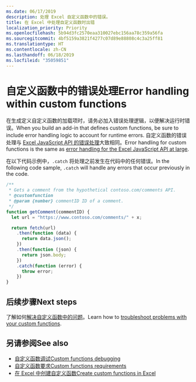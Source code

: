 ```yaml
---
ms.date: 06/17/2019
description: 处理 Excel 自定义函数中的错误。
title: 在 Excel 中处理自定义函数时出错
localization_priority: Priority
ms.openlocfilehash: 5b94d3fc2570eaa310027ebc156aa78c359a56fa
ms.sourcegitcommit: 4bf5159a3821f4277c07d89e88808c4c3a25ff81
ms.translationtype: HT
ms.contentlocale: zh-CN
ms.lasthandoff: 06/18/2019
ms.locfileid: "35059851"
---
```

# <a name="error-handling-within-custom-functions"></a><span data-ttu-id="b74c9-103">自定义函数中的错误处理</span><span class="sxs-lookup"><span data-stu-id="b74c9-103">Error handling within custom functions</span></span>

<span data-ttu-id="b74c9-104">在生成定义自定义函数的加载项时，请务必加入错误处理逻辑，以便解决运行时错误。</span><span class="sxs-lookup"><span data-stu-id="b74c9-104">When you build an add-in that defines custom functions, be sure to include error handling logic to account for runtime errors.</span></span> <span data-ttu-id="b74c9-105">自定义函数的错误处理与 [Excel JavaScript API 的错误处理](excel-add-ins-error-handling.md)大致相同。</span><span class="sxs-lookup"><span data-stu-id="b74c9-105">Error handling for custom functions is the same as [error handling for the Excel JavaScript API at large](excel-add-ins-error-handling.md).</span></span>

<span data-ttu-id="b74c9-106">在以下代码示例中，`.catch` 将处理之前发生在代码中的任何错误。</span><span class="sxs-lookup"><span data-stu-id="b74c9-106">In the following code sample, `.catch` will handle any errors that occur previously in the code.</span></span>

```js
/**
 * Gets a comment from the hypothetical contoso.com/comments API.
 * @customfunction
 * @param {number} commentID ID of a comment.
 */
function getComment(commentID) {
  let url = "https://www.contoso.com/comments/" + x;

  return fetch(url)
    .then(function (data) {
      return data.json();
    })
    .then(function (json) {
      return json.body;
    })
    .catch(function (error) {
      throw error;
    })
}
```

## <a name="next-steps"></a><span data-ttu-id="b74c9-107">后续步骤</span><span class="sxs-lookup"><span data-stu-id="b74c9-107">Next steps</span></span>
<span data-ttu-id="b74c9-108">了解如何[解决自定义函数中的问题](custom-functions-troubleshooting.md)。</span><span class="sxs-lookup"><span data-stu-id="b74c9-108">Learn how to [troubleshoot problems with your custom functions](custom-functions-troubleshooting.md).</span></span>

## <a name="see-also"></a><span data-ttu-id="b74c9-109">另请参阅</span><span class="sxs-lookup"><span data-stu-id="b74c9-109">See also</span></span>

* [<span data-ttu-id="b74c9-110">自定义函数调试</span><span class="sxs-lookup"><span data-stu-id="b74c9-110">Custom functions debugging</span></span>](custom-functions-debugging.md)
* [<span data-ttu-id="b74c9-111">自定义函数要求</span><span class="sxs-lookup"><span data-stu-id="b74c9-111">Custom functions requirements</span></span>](custom-functions-requirements.md)
* [<span data-ttu-id="b74c9-112">在 Excel 中创建自定义函数</span><span class="sxs-lookup"><span data-stu-id="b74c9-112">Create custom functions in Excel</span></span>](custom-functions-overview.md)
